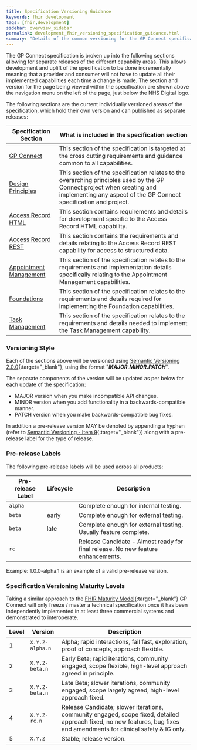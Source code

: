 ```yaml
---
title: Specification Versioning Guidance
keywords: fhir development
tags: [fhir,development]
sidebar: overview_sidebar
permalink: development_fhir_versioning_specification_guidance.html
summary: "Details of the common versioning for the GP Connect specification."
---
```


The GP Connect specification is broken up into the following sections allowing for separate releases of the different capability areas. This allows development and uplift of the specification to be done incrementally meaning that a provider and consumer will not have to update all their implemented capabilities each time a change is made. The section and version for the page being viewed within the specification are shown above the navigation menu on the left of the page, just below the NHS Digital logo.

The following sections are the current individually versioned areas of the specification, which hold their own version and can published as separate releases:

| Specification Section | What is included in the specification section |
| --- | --- |
| [GP Connect](/index.html) | This section of the specification is targeted at the cross cutting requirements and guidance common to all capabilities. |
| [Design Principles](/designprinciples_maturity_model.html) | This section of the specification relates to the overarching principles used by the GP Connect project when creating and implementing any aspect of the GP Connect specification and project. |
| [Access Record HTML](/accessrecord.html) | This section contains requirements and details for development specific to the Access Record HTML capability. |
| [Access Record REST](/accessrecord_rest.html) |This section contains the requirements and details relating to the Access Record REST capability for access to structured data. |
| [Appointment Management](/appointments.html) | This section of the specification relates to the requirements and implementation details specifically relating to the Appointment Management capabilities. |
| [Foundations](/foundations.html) | This section of the specification relates to the requirements and details required for implementing the Foundation capabilities. |
| [Task Management](/tasks.html) | This section of the specification relates to the requirements and details needed to implement the Task Management capability. |

### Versioning Style ###

Each of the sections above will be versioned using [Semantic Versioning 2.0.0](http://semver.org/){:target="_blank"}, using the format "***MAJOR.MINOR.PATCH***".

The separate components of the version will be updated as per below for each update of the specification:

- MAJOR version when you make incompatible API changes.
- MINOR version when you add functionality in a backwards-compatible manner.
- PATCH version when you make backwards-compatible bug fixes.

In addition a pre-release version MAY be denoted by appending a hyphen (refer to [Semantic Versioning - Item 9](http://semver.org/#spec-item-9){:target="_blank"}) along with a pre-release label for the type of release.

### Pre-release Labels ###

The following pre-release labels will be used across all products:

| Pre-release Label | Lifecycle | Description |
|-------------------|-----------|-------------|
| `alpha` | &nbsp; | Complete enough for internal testing. |
| `beta` | early | Complete enough for external testing. |
| `beta` | late | Complete enough for external testing. Usually feature complete. |
| `rc` | &nbsp; | Release Candidate - Almost ready for final release. No new feature enhancements. |

Example: 1.0.0-alpha.1 is an example of a valid pre-release version.


### Specification Versioning Maturity Levels ###

Taking a similar approach to the [FHIR Maturity Model](http://wiki.hl7.org/index.php?title=FHIR_Maturity_Model){:target="_blank"} GP Connect will only freeze / master a technical specification once it has been independently implemented in at least three commercial systems and demonstrated to interoperate.

| Level | Version | Description | 
|-------|---------|-------------| 
| 1 | `X.Y.Z-alpha.n` | Alpha; rapid interactions, fail fast, exploration, proof of concepts, approach flexible. | Draft may not have been implemented at all but has been published. |
| 2 | `X.Y.Z-beta.n` | Early Beta; rapid iterations, community engaged, scope flexible, high-level approach agreed in principle. | Draft partially implemented in one or more prototype systems. |
| 3 | `X.Y.Z-beta.n` | Late Beta; slower iterations, community engaged, scope largely agreed, high-level approach fixed. | Draft partially implemented two or more commercial systems. |
| 4 | `X.Y.Z-rc.n` | Release Candidate; slower iterations, community engaged, scope fixed, detailed approach fixed, no new features, bug fixes and amendments for clinical safety & IG only. | Draft implemented in at least two commercial systems. |
| 5 | `X.Y.Z` | Stable; release version. | Draft implemented in at least three commercial systems with full accreditation and assurance mechanisms in place. |

